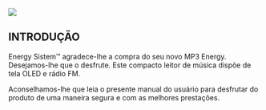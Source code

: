 ![](http://static.energysistem.com/images/manuals/39559/54bf828ad0c6b.jpg)

## INTRODUÇÃO

Energy Sistem™ agradece-lhe a compra do seu novo MP3 Energy. Desejamos-lhe que o desfrute. Este compacto leitor de música dispõe de
tela OLED e rádio FM.

Aconselhamos-lhe que leia o presente manual do usuário para desfrutar do produto de uma maneira segura e com as melhores prestações.
